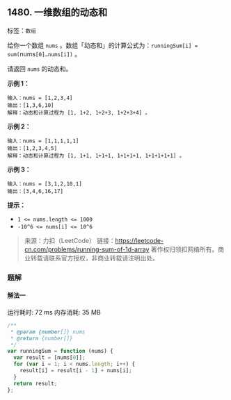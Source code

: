 ## 1480. 一维数组的动态和

标签：`数组`

给你一个数组 `nums` 。数组「动态和」的计算公式为：`runningSum[i] = sum(`nums`[0]…nums[i])` 。

请返回 `nums` 的动态和。

**示例 1：**

```
输入：nums = [1,2,3,4]
输出：[1,3,6,10]
解释：动态和计算过程为 [1, 1+2, 1+2+3, 1+2+3+4] 。
```

**示例 2：**

```
输入：nums = [1,1,1,1,1]
输出：[1,2,3,4,5]
解释：动态和计算过程为 [1, 1+1, 1+1+1, 1+1+1+1, 1+1+1+1+1] 。
```

**示例 3：**

```
输入：nums = [3,1,2,10,1]
输出：[3,4,6,16,17]
```

**提示：**

- `1 <= nums.length <= 1000`
- `-10^6 <= nums[i] <= 10^6`

> 来源：力扣（LeetCode）
> 链接：https://leetcode-cn.com/problems/running-sum-of-1d-array
> 著作权归领扣网络所有。商业转载请联系官方授权，非商业转载请注明出处。

### 题解

#### 解法一

运行耗时: 72 ms 内存消耗: 35 MB

```javascript
/**
 * @param {number[]} nums
 * @return {number[]}
 */
var runningSum = function (nums) {
  var result = [nums[0]];
  for (var i = 1; i < nums.length; i++) {
    result[i] = result[i - 1] + nums[i];
  }
  return result;
};
```
